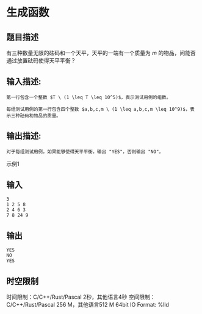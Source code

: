 # 生成函数

## 题目描述

有三种数量无限的砝码和一个天平，天平的一端有一个质量为 $m$ 的物品，问能否通过放置砝码使得天平平衡？

## 输入描述:
    
    
    第一行包含一个整数 $T \ (1 \leq T \leq 10^5)$，表示测试用例的组数。  
      
    每组测试用例的第一行包含四个整数 $a,b,c,m \ (1 \leq a,b,c,m \leq 10^9)$，表示三种砝码和物品的质量。

## 输出描述:
    
    
    对于每组测试用例，如果能够使得天平平衡，输出 "YES"，否则输出 "NO"。

示例1 

## 输入
    
    
    3
    1 2 5 8
    2 4 6 3
    7 8 24 9

## 输出
    
    
    YES
    NO
    YES


## 时空限制

时间限制：C/C++/Rust/Pascal 2秒，其他语言4秒
空间限制：C/C++/Rust/Pascal 256 M，其他语言512 M
64bit IO Format: %lld